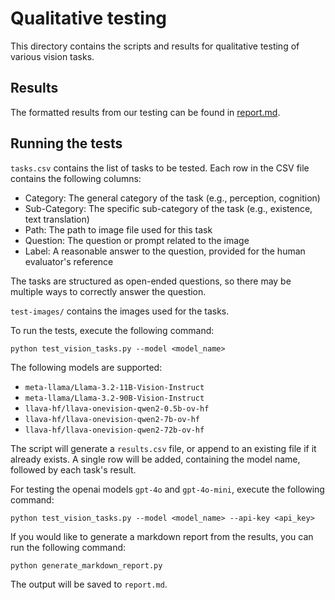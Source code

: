 # Qualitative testing

This directory contains the scripts and results for qualitative testing
of various vision tasks. 

## Results
The formatted results from our testing can be found in [report.md](report.md).

## Running the tests

`tasks.csv` contains the list of tasks to be tested. Each row in the CSV file 
contains the following columns:
* Category: The general category of the task (e.g., perception, cognition)
* Sub-Category: The specific sub-category of the task (e.g., existence, text translation)
* Path: The path to image file used for this task
* Question: The question or prompt related to the image
* Label: A reasonable answer to the question, provided for the human evaluator's reference

The tasks are structured as open-ended questions, so there may be multiple ways to 
correctly answer the question.

`test-images/` contains the images used for the tasks.

To run the tests, execute the following command:
```
python test_vision_tasks.py --model <model_name>
```

The following models are supported:
* `meta-llama/Llama-3.2-11B-Vision-Instruct`
* `meta-llama/Llama-3.2-90B-Vision-Instruct`
* `llava-hf/llava-onevision-qwen2-0.5b-ov-hf`
* `llava-hf/llava-onevision-qwen2-7b-ov-hf`
* `llava-hf/llava-onevision-qwen2-72b-ov-hf`

The script will generate a `results.csv` file, or append to an existing file if it already exists.
A single row will be added, containing the model name, followed by each task's result.

For testing the openai models `gpt-4o` and `gpt-4o-mini`, execute the following command:
```
python test_vision_tasks.py --model <model_name> --api-key <api_key>
```

If you would like to generate a markdown report from the results, you can run the following command:
```
python generate_markdown_report.py
```

The output will be saved to `report.md`.